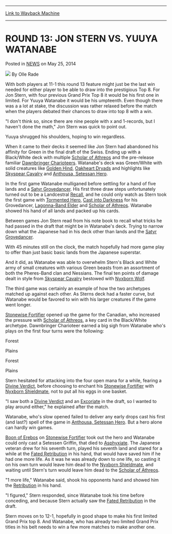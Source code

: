 
---
[Link to Wayback Machine](https://web.archive.org/web/20220129125315/https://magic.wizards.com/en/articles/archive/round-13-jon-stern-vs-yuuya-watanabe-2014-05-25)

[_metadata_:author]:- "Olle Rade"
[_metadata_:description]:- "With both players at 11-1 this round 13 feature might just be the last win needed for either player to be able to draw into the prestigious Top 8. For Jon Stern, with four previous Grand Prix Top 8 it would be his first one in limited. For Yuuya Watanabe it would be his umpteenth. Even though there was a a lot at stake, the discussion was rather relaxed before the match when"
[_metadata_:generator]:- "Drupal 7 (http://drupal.org)"
[_metadata_:node]:- "184386"
[_metadata_:publish_date]:- "2014-05-25"
[_metadata_:source]:- "div-main-content"
[_metadata_:title]:- "ROUND 13: JON STERN VS. YUUYA WATANABE"
[_metadata_:wayback_capture_timestamp]:- "2022-01-29 12:53:15"
[_metadata_:wayback_raw_url]:- "https://web.archive.org/web/20220129125315id_/https://magic.wizards.com/en/articles/archive/round-13-jon-stern-vs-yuuya-watanabe-2014-05-25"
[_metadata_:wayback_url]:- "https://magic.wizards.com/en/articles/archive/round-13-jon-stern-vs-yuuya-watanabe-2014-05-25"
---


ROUND 13: JON STERN VS. YUUYA WATANABE
======================================



 Posted in [NEWS](/en/articles)
 on May 25, 2014 






![](https://media.magic.wizards.com/styles/auth_small/public/images/person/olle_rade_author.jpg)
By Olle Rade












 With both players at 11-1 this round 13 feature might just be the last win needed for either player to be able to draw into the prestigious Top 8. For Jon Stern, with four previous Grand Prix Top 8 it would be his first one in limited. For Yuuya Watanabe it would be his umpteenth. Even though there was a a lot at stake, the discussion was rather relaxed before the match when the players debated their chances to draw into top 8 with a win.  

 "I don't think so, since there are nine people with x and 1-records, but I haven't done the math," Jon Stern was quick to point out.




 Yuuya shrugged his shoulders, hoping to win regardless.  
  

 When it came to their decks it seemed like Jon Stern had abandoned his affinity for Green in the final draft of the Swiss. Ending up with a Black/White deck with multiple [Scholar of Athreos](https://gatherer.wizards.com/Pages/Card/Details.aspx?name=Scholar+of+Athreos) and the pre-release familiar [Dawnbringer Charioteers](https://gatherer.wizards.com/Pages/Card/Details.aspx?name=Dawnbringer+Charioteers). Watanabe's deck was Green/White with solid creatures like [Golden Hind](https://gatherer.wizards.com/Pages/Card/Details.aspx?name=Golden+Hind), [Oakheart Dryads](https://gatherer.wizards.com/Pages/Card/Details.aspx?name=Oakheart+Dryads) and highlights like [Skyspear Cavalry](https://gatherer.wizards.com/Pages/Card/Details.aspx?name=Skyspear+Cavalry) and [Anthousa, Setessan Hero](https://gatherer.wizards.com/Pages/Card/Details.aspx?name=Anthousa%2C+Setessan+Hero).





  

 In the first game Watanabe mulliganed before settling for a hand of five lands and a [Satyr Grovedancer](https://gatherer.wizards.com/Pages/Card/Details.aspx?name=Satyr+Grovedancer). His first three draw steps unfortunately turned out to be a Landcestral [Recall](https://gatherer.wizards.com/Pages/Card/Details.aspx?name=Recall), and he could only watch as Stern took the first game with [Tormented Hero](https://gatherer.wizards.com/Pages/Card/Details.aspx?name=Tormented+Hero), [Cast into Darkness](https://gatherer.wizards.com/Pages/Card/Details.aspx?name=Cast+into+Darkness) for his Grovedancer, [Lagonna-Band Elder](https://gatherer.wizards.com/Pages/Card/Details.aspx?name=Lagonna-Band+Elder) and [Scholar of Athreos](https://gatherer.wizards.com/Pages/Card/Details.aspx?name=Scholar+of+Athreos). Watanabe showed his hand of all lands and packed up his cards.  
  

 Between games Jon Stern read from his note book to recall what tricks he had passed in the draft that might be in Watanabe's deck. Trying to narrow down what the Japanese had in his deck other than lands and the [Satyr Grovedancer](https://gatherer.wizards.com/Pages/Card/Details.aspx?name=Satyr+Grovedancer).  
  

 With 45 minutes still on the clock, the match hopefully had more game play to offer than just basic basic lands from the Japanese superstar.  
  

 And it did, as Watanabe was able to overwhelm Stern's Black and White army of small creatures with various Green beasts from an assortment of both the Pheres-Band clan and Nessians. The final ten points of damage dealt in style from [Skyspear Cavalry](https://gatherer.wizards.com/Pages/Card/Details.aspx?name=Skyspear+Cavalry) bestowed with [Nyxborn Wolf](https://gatherer.wizards.com/Pages/Card/Details.aspx?name=Nyxborn+Wolf).



The third game was certainly an example of how the two archetypes matched up against each other. As Sterns deck had a faster curve, but Watanabe would be favored to win with his larger creatures if the game went longer.



[Stonewise Fortifier](https://gatherer.wizards.com/Pages/Card/Details.aspx?name=Stonewise+Fortifier) opened up the game for the Canadian, who increased the pressure with [Scholar of Athreos](https://gatherer.wizards.com/Pages/Card/Details.aspx?name=Scholar+of+Athreos), a key card in the Black/White archetype. Dawnbringer Charioteer earned a big sigh from Watanabe who's plays on the first four turns were the following:



Forest  

Plains  

Forest  

Plains



 Stern hesitated for attacking into the four open mana for a while, fearing a [Divine Verdict](https://gatherer.wizards.com/Pages/Card/Details.aspx?name=Divine+Verdict), before choosing to enchant his [Stonewise Fortifier](https://gatherer.wizards.com/Pages/Card/Details.aspx?name=Stonewise+Fortifier) with [Nyxborn Shieldmate](https://gatherer.wizards.com/Pages/Card/Details.aspx?name=Nyxborn+Shieldmate), not to put all his eggs in one basket.




 "I saw both a [Divine Verdict](https://gatherer.wizards.com/Pages/Card/Details.aspx?name=Divine+Verdict) and an [Excoriate](https://gatherer.wizards.com/Pages/Card/Details.aspx?name=Excoriate) in the draft, so I wanted to play around either," he explained after the match.  
  

 Watanabe, who's slow opened failed to deliver any early drops cast his first (and last?) spell of the game in [Anthousa, Setessan Hero](https://gatherer.wizards.com/Pages/Card/Details.aspx?name=Anthousa%2C+Setessan+Hero). But a hero alone can hardly win games.





  

[Boon of Erebos](https://gatherer.wizards.com/Pages/Card/Details.aspx?name=Boon+of+Erebos) on [Stonewise Fortifier](https://gatherer.wizards.com/Pages/Card/Details.aspx?name=Stonewise+Fortifier) took out the hero and Watanabe could only cast a Setessen Griffin, that died to [Asphyxiate](https://gatherer.wizards.com/Pages/Card/Details.aspx?name=Asphyxiate). The Japanese veteran drew for his seventh turn, played his seventh land and stared for a while at the [Fated Retribution](https://gatherer.wizards.com/Pages/Card/Details.aspx?name=Fated+Retribution) in his hand, that would have saved him if he had one more life. As it was he was already down to one life, so casting it on his own turn would leave him dead to the [Nyxborn Shieldmate](https://gatherer.wizards.com/Pages/Card/Details.aspx?name=Nyxborn+Shieldmate), and waiting until Stern's turn would leave him dead to the [Scholar of Athreos](https://gatherer.wizards.com/Pages/Card/Details.aspx?name=Scholar+of+Athreos).




 "1 more life," Watanabe said, shook his opponents hand and showed him the [Retribution](https://gatherer.wizards.com/Pages/Card/Details.aspx?name=Retribution) in his hand.  
  

 "I figured," Stern responded, since Watanabe took his time before conceding, and because Stern actually saw the [Fated Retribution](https://gatherer.wizards.com/Pages/Card/Details.aspx?name=Fated+Retribution) in the draft.  
  

 Stern moves on to 12-1, hopefully in good shape to make his first limited Grand Prix top 8. And Watanabe, who has already two limited Grand Prix titles in his belt needs to win a few more matches to make another one.








